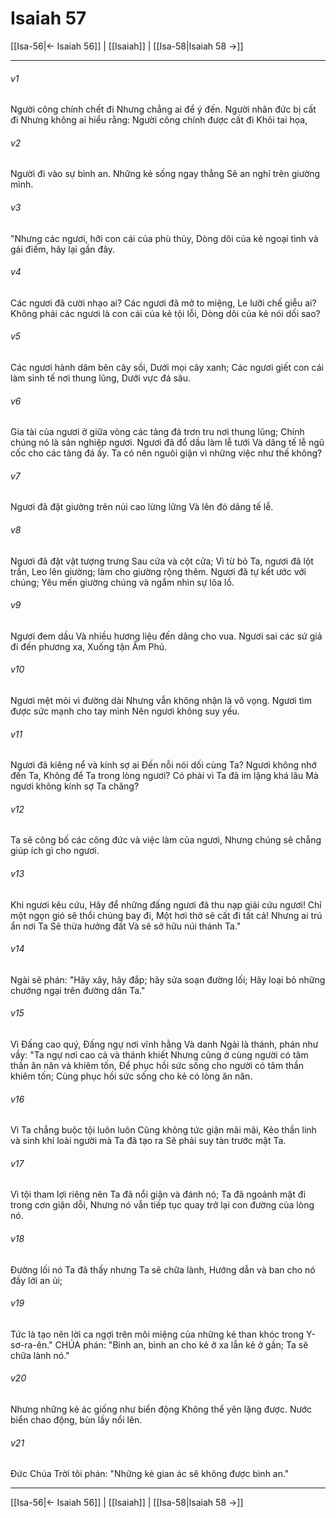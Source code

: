 # Isaiah 57

[[Isa-56|← Isaiah 56]] | [[Isaiah]] | [[Isa-58|Isaiah 58 →]]
***



###### v1 
Người công chính chết đi Nhưng chẳng ai để ý đến. Người nhân đức bị cất đi Nhưng không ai hiểu rằng: Người công chính được cất đi Khỏi tai họa, 

###### v2 
Người đi vào sự bình an. Những kẻ sống ngay thẳng Sẽ an nghỉ trên giường mình. 

###### v3 
"Nhưng các ngươi, hỡi con cái của phù thủy, Dòng dõi của kẻ ngoại tình và gái điếm, hãy lại gần đây. 

###### v4 
Các ngươi đã cười nhạo ai? Các ngươi đã mở to miệng, Le lưỡi chế giễu ai? Không phải các ngươi là con cái của kẻ tội lỗi, Dòng dõi của kẻ nói dối sao? 

###### v5 
Các ngươi hành dâm bên cây sồi, Dưới mọi cây xanh; Các ngươi giết con cái làm sinh tế nơi thung lũng, Dưới vực đá sâu. 

###### v6 
Gia tài của ngươi ở giữa vòng các tảng đá trơn tru nơi thung lũng; Chính chúng nó là sản nghiệp ngươi. Ngươi đã đổ dầu làm lễ tưới Và dâng tế lễ ngũ cốc cho các tảng đá ấy. Ta có nên nguôi giận vì những việc như thế không? 

###### v7 
Ngươi đã đặt giường trên núi cao lừng lững Và lên đó dâng tế lễ. 

###### v8 
Ngươi đã đặt vật tượng trưng Sau cửa và cột cửa; Vì từ bỏ Ta, ngươi đã lột trần, Leo lên giường; làm cho giường rộng thêm. Ngươi đã tự kết ước với chúng; Yêu mến giường chúng và ngắm nhìn sự lõa lồ. 

###### v9 
Ngươi đem dầu Và nhiều hương liệu đến dâng cho vua. Ngươi sai các sứ giả đi đến phương xa, Xuống tận Âm Phủ. 

###### v10 
Ngươi mệt mỏi vì đường dài Nhưng vẫn không nhận là vô vọng. Ngươi tìm được sức mạnh cho tay mình Nên ngươi không suy yếu. 

###### v11 
Ngươi đã kiêng nể và kính sợ ai Đến nỗi nói dối cùng Ta? Ngươi không nhớ đến Ta, Không để Ta trong lòng ngươi? Có phải vì Ta đã im lặng khá lâu Mà ngươi không kính sợ Ta chăng? 

###### v12 
Ta sẽ công bố các công đức và việc làm của ngươi, Nhưng chúng sẽ chẳng giúp ích gì cho ngươi. 

###### v13 
Khi ngươi kêu cứu, Hãy để những đấng ngươi đã thu nạp giải cứu ngươi! Chỉ một ngọn gió sẽ thổi chúng bay đi, Một hơi thở sẽ cất đi tất cả! Nhưng ai trú ẩn nơi Ta Sẽ thừa hưởng đất Và sẽ sở hữu núi thánh Ta." 

###### v14 
Ngài sẽ phán: "Hãy xây, hãy đắp; hãy sửa soạn đường lối; Hãy loại bỏ những chướng ngại trên đường dân Ta." 

###### v15 
Vì Đấng cao quý, Đấng ngự nơi vĩnh hằng Và danh Ngài là thánh, phán như vầy: "Ta ngự nơi cao cả và thánh khiết Nhưng cũng ở cùng người có tâm thần ăn năn và khiêm tốn, Để phục hồi sức sống cho người có tâm thần khiêm tốn; Cùng phục hồi sức sống cho kẻ có lòng ăn năn. 

###### v16 
Vì Ta chẳng buộc tội luôn luôn Cũng không tức giận mãi mãi, Kẻo thần linh và sinh khí loài người mà Ta đã tạo ra Sẽ phải suy tàn trước mặt Ta. 

###### v17 
Vì tội tham lợi riêng nên Ta đã nổi giận và đánh nó; Ta đã ngoảnh mặt đi trong cơn giận dỗi, Nhưng nó vẫn tiếp tục quay trở lại con đường của lòng nó. 

###### v18 
Đường lối nó Ta đã thấy nhưng Ta sẽ chữa lành, Hướng dẫn và ban cho nó đầy lời an ủi; 

###### v19 
Tức là tạo nên lời ca ngợi trên môi miệng của những kẻ than khóc trong Y-sơ-ra-ên." CHÚA phán: "Bình an, bình an cho kẻ ở xa lẫn kẻ ở gần; Ta sẽ chữa lành nó." 

###### v20 
Nhưng những kẻ ác giống như biển động Không thể yên lặng được. Nước biển chao động, bùn lầy nổi lên. 

###### v21 
Đức Chúa Trời tôi phán: "Những kẻ gian ác sẽ không được bình an."

***
[[Isa-56|← Isaiah 56]] | [[Isaiah]] | [[Isa-58|Isaiah 58 →]]
